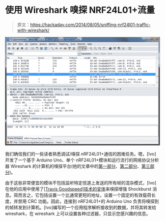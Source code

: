 # 使用 Wireshark 嗅探 NRF24L01+流量

> 原文：<https://hackaday.com/2014/08/05/sniffing-nrf24l01-traffic-with-wireshark/>

[![Wireshark trace](img/458a84595598d2c8a20c37d7ba405fd5.png)](https://hackaday.com/wp-content/uploads/2014/08/ws1.png)

我们确信我们的一些读者熟悉调试/嗅探 nRF24L01+通信的困难任务。嗯，[Ivo]开发了一个基于 Arduino Uno、单个 nRF24L01+模块和运行流行的网络协议分析器 Wireshark 的计算机的嗅探平台(他的文章中的[第一部分](http://yveaux.blogspot.nl/2014/07/nrf24l01-sniffer-part-1.html)、[第二部分](http://yveaux.blogspot.nl/2014/07/nrf24l01-sniffer-part-2.html)、[第三部分](http://yveaux.blogspot.nl/2014/07/nrf24l01-sniffer-part-3.html))。

由于这些非常便宜的模块不包括监听特定信道上发送的所有帧的混杂模式，[Ivo]在他的应用中使用了[[Travis Goodspeed]技术的变体](http://hackaday.com/2011/02/07/sniffing-rf-hardware-communication-packets/)来嗅探增强 Shockburst 消息。简而言之，它包括设置一个比通常更短的地址，设置一个固定的有效载荷长度，并禁用 CRC 功能。因此，连接到 nRF24L01+的 Arduino Uno 负责将嗅探到的帧转发到计算机。[Ivo]编写的一个应用程序解析接收到的数据，并将其转发给 wireshark，在 wireshark 上可以设置各种过滤器，只显示您感兴趣的信息。